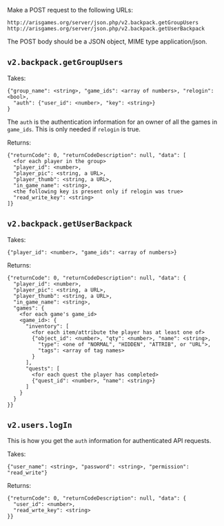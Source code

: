Make a POST request to the following URLs:

    http://arisgames.org/server/json.php/v2.backpack.getGroupUsers
    http://arisgames.org/server/json.php/v2.backpack.getUserBackpack

The POST body should be a JSON object, MIME type application/json.

## `v2.backpack.getGroupUsers`

Takes:

    {"group_name": <string>, "game_ids": <array of numbers>, "relogin": <bool>,
      "auth": {"user_id": <number>, "key": <string>}
    }

The `auth` is the authentication information for an owner of all the games in `game_ids`.
This is only needed if `relogin` is true.

Returns:

    {"returnCode": 0, "returnCodeDescription": null, "data": [
      <for each player in the group>
      "player_id": <number>,
      "player_pic": <string, a URL>,
      "player_thumb": <string, a URL>,
      "in_game_name": <string>,
      <the following key is present only if relogin was true>
      "read_write_key": <string>
    ]}

## `v2.backpack.getUserBackpack`

Takes:

    {"player_id": <number>, "game_ids": <array of numbers>}

Returns:

    {"returnCode": 0, "returnCodeDescription": null, "data": {
      "player_id": <number>,
      "player_pic": <string, a URL>,
      "player_thumb": <string, a URL>,
      "in_game_name": <string>,
      "games": {
        <for each game's game_id>
        <game_id>: {
          "inventory": [
            <for each item/attribute the player has at least one of>
            {"object_id": <number>, "qty": <number>, "name": <string>,
              "type": <one of "NORMAL", "HIDDEN", "ATTRIB", or "URL">,
              "tags": <array of tag names>
            }
          ],
          "quests": [
            <for each quest the player has completed>
            {"quest_id": <number>, "name": <string>}
          ]
        }
      }
    }}

## `v2.users.logIn`

This is how you get the `auth` information for authenticated API requests.

Takes:

    {"user_name": <string>, "password": <string>, "permission": "read_write"}

Returns:

    {"returnCode": 0, "returnCodeDescription": null, "data": {
      "user_id": <number>,
      "read_wrte_key": <string>
    }}
